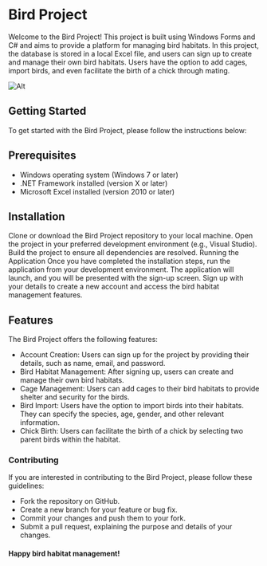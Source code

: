 # Bird Project
Welcome to the Bird Project! This project is built using Windows Forms and C# and aims to provide a platform for managing bird habitats. In this project, the database is stored in a local Excel file, and users can sign up to create and manage their own bird habitats. Users have the option to add cages, import birds, and even facilitate the birth of a chick through mating.

![Alt](https://user-images.githubusercontent.com/114755882/241571959-0f29ea59-c744-48ca-a000-b60bab770b6d.png)

## Getting Started
To get started with the Bird Project, please follow the instructions below:

## Prerequisites
* Windows operating system (Windows 7 or later)
* .NET Framework installed (version X or later)
* Microsoft Excel installed (version 2010 or later)

## Installation
Clone or download the Bird Project repository to your local machine.
Open the project in your preferred development environment (e.g., Visual Studio).
Build the project to ensure all dependencies are resolved.
Running the Application
Once you have completed the installation steps, run the application from your development environment.
The application will launch, and you will be presented with the sign-up screen.
Sign up with your details to create a new account and access the bird habitat management features.

## Features
The Bird Project offers the following features:

* Account Creation: Users can sign up for the project by providing their details, such as name, email, and password.
* Bird Habitat Management: After signing up, users can create and manage their own bird habitats.
* Cage Management: Users can add cages to their bird habitats to provide shelter and security for the birds.
* Bird Import: Users have the option to import birds into their habitats. They can specify the species, age, gender, and other relevant information.
* Chick Birth: Users can facilitate the birth of a chick by selecting two parent birds within the habitat.

### Contributing
If you are interested in contributing to the Bird Project, please follow these guidelines:

* Fork the repository on GitHub.
* Create a new branch for your feature or bug fix.
* Commit your changes and push them to your fork.
* Submit a pull request, explaining the purpose and details of your changes.


#### Happy bird habitat management!
